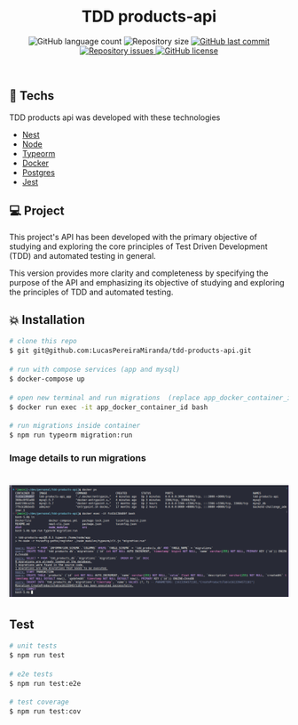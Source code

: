 <h1 align="center">
  <br/>
  TDD products-api
</h1>

<p align="center">
  <img alt="GitHub language count" src="https://img.shields.io/github/languages/count/LucasPereiraMiranda/tdd-products-api">

  <img alt="Repository size" src="https://img.shields.io/github/repo-size/LucasPereiraMiranda/tdd-products-api">
  
  <a href="https://github.com/LucasPereiraMiranda/tdd-products-api/commits/master">
    <img alt="GitHub last commit" src="https://img.shields.io/github/last-commit/LucasPereiraMiranda/tdd-products-api">
  </a>

  <a href="https://github.com/LucasPereiraMiranda/tdd-products-api/issues">
    <img alt="Repository issues" src="https://img.shields.io/github/issues/LucasPereiraMiranda/tdd-products-api">
  </a>

  <a href="https://github.com/LucasPereiraMiranda/tdd-products-api/issues">
    <img alt="GitHub license" src="https://img.shields.io/github/license/LucasPereiraMiranda/tdd-products-api">
  </a>
</p>

<br>

## 🚀 Techs

TDD products api was developed with these technologies

- [Nest](https://nestjs.com/)
- [Node](https://nodejs.org/en)
- [Typeorm](https://typeorm.io/)
- [Docker](https://www.docker.com/)
- [Postgres](https://www.postgresql.org/)
- [Jest](https://jestjs.io/pt-BR/)

## 💻 Project

This project's API has been developed with the primary objective of studying and exploring the core principles of Test Driven Development (TDD) and automated testing in general.

This version provides more clarity and completeness by specifying the purpose of the API and emphasizing its objective of studying and exploring the principles of TDD and automated testing.

## :boom: Installation

```bash
# clone this repo
$ git git@github.com:LucasPereiraMiranda/tdd-products-api.git

# run with compose services (app and mysql)
$ docker-compose up

# open new terminal and run migrations  (replace app_docker_container_id to our app docker container id)
$ docker run exec -it app_docker_container_id bash

# run migrations inside container
$ npm run typeorm migration:run

```

### Image details to run migrations

<h1 align="center">
    <img alt="migrations" title="#migrations" src=".github/images/migrations.png" />
</h1>

## Test

```bash
# unit tests
$ npm run test

# e2e tests
$ npm run test:e2e

# test coverage
$ npm run test:cov
```
